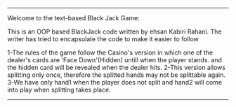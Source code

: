 ****************************************************************************
Welcome to the text-based Black Jack Game:

This is an OOP based BlackJack code written by ehsan Kabiri Rahani. The writer has tried to encapsulate the code to make it easier to follow

1-The rules of the game follow the Casino's version in which one of the dealer's cards are 'Face Down'(Hidden) untill when the player stands.
and the hidden card will be revealed when the dealer hits.
2-This version allows splitting only once, therefore the splitted hands may not be splittable again.
3-We have only hand1 when the player does not split and hand2 will come into play when splitting takes place.

****************************************************************************
